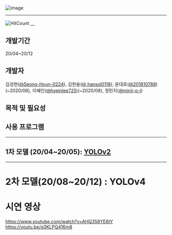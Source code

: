 ![image](https://user-images.githubusercontent.com/45448731/101200687-00c23580-36aa-11eb-9392-c89050214460.png)

---
![HitCount](http://hits.dwyl.com/minji-o-j/system-for-visually-impaired.svg)
[　](https://github.com/ML-DL-Study/system-for-visually-impaired/compare/master...minji-o-j:master)


## 개발기간
20/04~20/12 

## 개발자
김성현([@Seong-Hyun-0224](https://github.com/Seong-Hyun-0224)), 김한솔([@	hansol0118](https://github.com/hansol0118)), 윤대호([@201810788](https://github.com/201810788))(~2020/06), 이혜인([@hyeinlee725](https://github.com/hyeinlee725))(~2020/08), 정민지([@minji-o-j](https://github.com/minji-o-j))


## 목적 및 필요성

## 사용 프로그램

---
## 1차 모델 (20/04~20/05): [YOLOv2](https://github.com/minji-o-j/system-for-visually-impaired/tree/master/v.1.0_YOLOv2(~200529))  

---
# 2차 모델(20/08~20/12) : YOLOv4

# 시연 영상
https://www.youtube.com/watch?v=AHQ358YE6tY  
https://youtu.be/q3KLPQ416m8  
